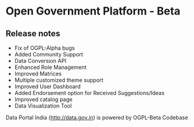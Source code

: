 Open Government Platform - Beta
====================

Release notes
----------

- Fix of OGPL-Alpha bugs
- Added Community Support
- Data Conversion API
- Enhanced Role Management
- Improved Matrices
- Multiple customized theme support
- Improved User Dashboard
- Added Endorsement option for Received Suggestions/Ideas
- Improved catalog page
- Data Visualization Tool


Data Portal India (http://data.gov.in) is powered by OGPL-Beta Codebase
